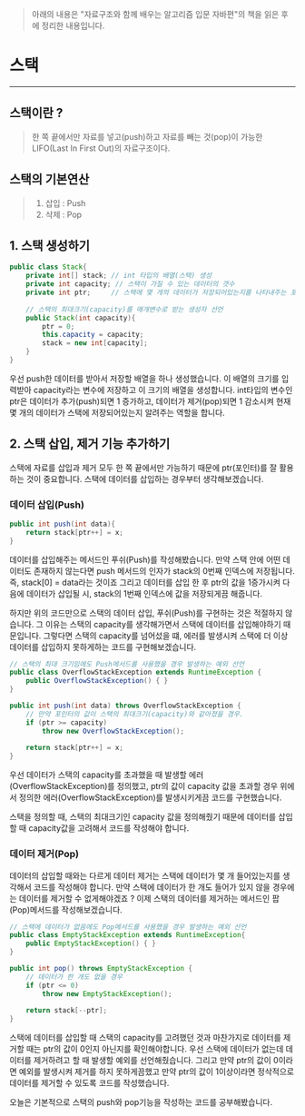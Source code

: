 > 아래의 내용은 "자료구조와 함께 배우는 알고리즘 입문 자바편"의 책을 읽은 후에 정리한 내용입니다.

# 스택

---

## 스택이란 ?
> 한 쪽 끝에서만 자료를 넣고(push)하고 자료를 빼는 것(pop)이 가능한 LIFO(Last In First Out)의 자료구조이다.

## 스택의 기본연산
> 1. 삽입 : Push
> 2. 삭제 : Pop

## 1. 스택 생성하기
```java
public class Stack{
    private int[] stack; // int 타입의 배열(스택) 생성
    private int capacity; // 스택이 가질 수 있는 데이터의 갯수
    private int ptr;     // 스택에 몇 개의 데이터가 저장되어있는지를 나타내주는 포인터
    
    // 스택의 최대크기(capacity)를 매개변수로 받는 생성자 선언
    public Stack(int capacity){
        ptr = 0;
        this.capacity = capacity;
        stack = new int[capacity];
    }
}
```

우선 push한 데이터를 받아서 저장할 배열을 하나 생성했습니다. 이 배열의 크기를 입력받아 capacity라는 변수에 저장하고
이 크기의 배열을 생성합니다. int타입의 변수인 ptr은 데이터가 추가(push)되면 1 증가하고, 데이터가 제거(pop)되면 1 감소시켜 현재 몇 개의 데이터가
스택에 저장되어있는지 알려주는 역할을 합니다.

## 2. 스택 삽입, 제거 기능 추가하기
스택에 자료를 삽입과 제거 모두 한 쪽 끝에서만 가능하기 때문에 ptr(포인터)를 잘 활용하는 것이 중요합니다.
스택에 데이터를 삽입하는 경우부터 생각해보겠습니다.

### 데이터 삽입(Push)
```java
public int push(int data){
    return stack[ptr++] = x;
}
```

데이터를 삽입해주는 메서드인 푸쉬(Push)를 작성해봤습니다.
만약 스택 안에 어떤 데이터도 존재하지 않는다면 push 메서드의 인자가 stack의 0번째 인덱스에 저장됩니다.
즉, stack[0] = data라는 것이죠 그리고 데이터를 삽입 한 후 ptr의 값을 1증가시켜 다음에 데이터가 삽입될 시,
stack의 1번째 인덱스에 값을 저장되게끔 해줍니다.

하지만 위의 코드만으로 스택의 데이터 삽입, 푸쉬(Push)를 구현하는 것은 적절하지 않습니다.
그 이유는 스택의 capacity를 생각해가면서 스택에 데이터를 삽입해야하기 때문입니다.
그렇다면 스택의 capacity를 넘어섰을 떄, 에러를 발생시켜 스택에 더 이상 데이터를 삽입하지 못하게하는 코드를 구현해보겠습니다.


```java
// 스택의 최대 크기임에도 Push메서드를 사용했을 경우 발생하는 예외 선언  
public class OverflowStackException extends RuntimeException {
    public OverflowStackException() { }
}

public int push(int data) throws OverflowStackException {
    // 만약 포인터의 값이 스택의 최대크기(capacity)와 같아졌을 경우.
    if (ptr >= capacity)
        throw new OverflowStackException();
    
    return stack[ptr++] = x;
}
```
우선 데이터가 스택의 capacity를 초과했을 때 발생할 에러(OverflowStackException)를 정의했고,
ptr의 값이 capacity 값을 초과할 경우 위에서 정의한 에러(OverflowStackException)를 발생시키게끔 코드를 구현했습니다.
 
스택을 정의할 때, 스택의 최대크기인 capacity 값을 정의해줬기 때문에 데이터를 삽입할 때 capacity값을 고려해서 코드를 작성해야 합니다.

### 데이터 제거(Pop)
데이터의 삽입할 때와는 다르게 데이터 제거는 스택에 데이터가 몇 개 들어있는지를 생각해서 코드를 작성해야 합니다.
만약 스택에 데이터가 한 개도 들어가 있지 않을 경우에는 데이터를 제거할 수 없게해야겠죠 ?
이제 스택의 데이터를 제거하는 메서드인 팝(Pop)메서드를 작성해보겠습니다.

```java
// 스택에 데이터가 없음에도 Pop메서드를 사용했을 경우 발생하는 예외 선언
public class EmptyStackException extends RuntimeException{
    public EmptyStackException() { }
}

public int pop() throws EmptyStackException {
    // 데이터가 한 개도 없을 경우
    if (ptr <= 0)
        throw new EmptyStackException();
        
    return stack[--ptr];
}
```
스택에 데이터를 삽입할 때 스택의 capacity를 고려했던 것과 마찬가지로 데이터를 제거할 때는 ptr의 값이 0인지 아닌지를 확인해야합니다.
우선 스택에 데이터가 없는데 데이터를 제거하려고 할 때 발생할 예외를 선언해줬습니다.
그리고 만약 ptr의 값이 0이라면 예외를 발생시켜 제거를 하지 못하게끔했고 만약 ptr의 값이 1이상이라면 정삭적으로 데이터를 제거할 수 있도록
코드를 작성했습니다.

오늘은 기본적으로 스택의 push와 pop기능을 작성하는 코드를 공부해봤습니다.

 






